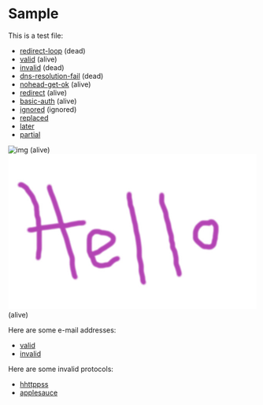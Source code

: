 # Sample

This is a test file:

* [redirect-loop](%%BASE_URL%%/loop) (dead)
* [valid](%%BASE_URL%%/foo/bar) (alive)
* [invalid](%%BASE_URL%%/foo/dead) (dead)
* [dns-resolution-fail](http://example.example.example.com/) (dead)
* [nohead-get-ok](%%BASE_URL%%/nohead) (alive)
* [redirect](%%BASE_URL%%/foo/redirect) (alive)
* [basic-auth](%%BASE_URL%%/basic-auth) (alive)
* [ignored](%%BASE_URL%%/something/not-working-and-ignored/something) (ignored)
* [replaced](%%BASE_URL%%/boo/bar)
* [later](%%BASE_URL%%/later)
* [partial](%%BASE_URL%%/partial)

![img](%%BASE_URL%%/hello.jpg) (alive)
![img](hello.jpg) (alive)

Here are some e-mail addresses:

* [valid](mailto:linuxgeek@gmail.com?subject=test)
* [invalid](mailto:foo@bar@baz)

Here are some invalid protocols:

* [hhttppss](hhttppss://example.org)
* [applesauce](applesauce://example.org)
